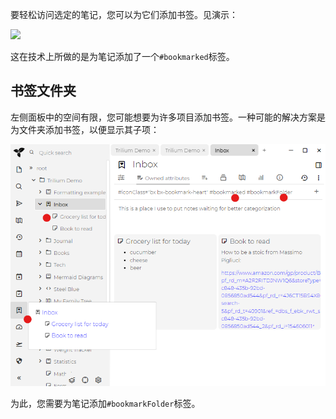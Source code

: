 要轻松访问选定的笔记，您可以为它们添加书签。见演示：

![](gif/bookmarks.gif)

这在技术上所做的是为笔记添加了一个`#bookmarked`标签。

**书签文件夹**
---------

左侧面板中的空间有限，您可能想要为许多项目添加书签。一种可能的解决方案是为文件夹添加书签，以便显示其子项：

![](images/bookmark-folder.png)

为此，您需要为笔记添加`#bookmarkFolder`标签。